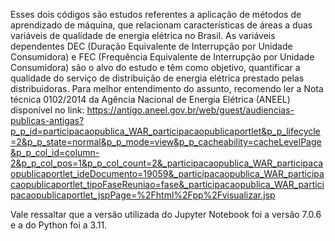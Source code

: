 Esses dois códigos são estudos referentes a aplicação de métodos de aprendizado de máquina, que relacionam características de áreas a duas variáveis de qualidade de energia elétrica no Brasil. As variáveis dependentes DEC (Duração Equivalente de Interrupção por Unidade Consumidora) e FEC (Frequência Equivalente de Interrupção por Unidade Consumidora) são o alvo do estudo e têm como objetivo, quantificar a qualidade do serviço de distribuição de energia elétrica prestado pelas distribuidoras. Para melhor entendimento do assunto, recomendo ler a Nota técnica 0102/2014 da Agência Nacional de Energia Elétrica (ANEEL) disponível no link: https://antigo.aneel.gov.br/web/guest/audiencias-publicas-antigas?p_p_id=participacaopublica_WAR_participacaopublicaportlet&p_p_lifecycle=2&p_p_state=normal&p_p_mode=view&p_p_cacheability=cacheLevelPage&p_p_col_id=column-2&p_p_col_pos=1&p_p_col_count=2&_participacaopublica_WAR_participacaopublicaportlet_ideDocumento=19059&_participacaopublica_WAR_participacaopublicaportlet_tipoFaseReuniao=fase&_participacaopublica_WAR_participacaopublicaportlet_jspPage=%2Fhtml%2Fpp%2Fvisualizar.jsp

Vale ressaltar que a versão utilizada do Jupyter Notebook foi a versão 7.0.6 e a do Python foi a 3.11.
